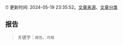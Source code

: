 :alarm_clock: 更新时间: 2024-05-19 23:35:52。[文章来源](/README.md)、[文章分类](/TAGS.md)

## 报告


> 关键字：`报告`、`月报`



